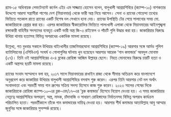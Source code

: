 র‍্যাব-১৫ অধিনায়ক লেফটেন্যান্ট কর্নেল এইচ এম সাজ্জাত হোসেন বলেন, বালুখালী আশ্রয়শিবিরে (ক্যাম্প-১০) নাশকতার উদ্দেশ্যে আরসা সন্ত্রাসীরা পাশের দেশ (মিয়ানমার) থেকে ভারী অস্ত্র নিয়ে আসেন। সেনা ও র‌্যাবের গোয়েন্দা তথ্যের ভিত্তিতে গতকাল রাতে র‌্যাবের একটি বিশেষ দল সেখানে হানা দেয়। র‌্যাবের উপস্থিতি টের পেয়ে পালানোর সময় মো. জাকারিয়াকে গ্রেপ্তার করা হয়। এরপর জাকারিয়ার স্বীকারোক্তির ভিত্তিতে পালংখালী এলাকা থেকে মিয়ানমারের আইনশৃঙ্খলা রক্ষাকারী বাহিনীর সদস্যদের ব্যবহৃত একটি ভারী অস্ত্র জি-৩ রাইফেল ও পাঁচটি গুলি উদ্ধার করা হয়। জাকারিয়ার বিরুদ্ধে উখিয়া থানায় হত্যাসহ বিভিন্ন অপরাধের একাধিক মামলা রয়েছে।

উল্লেখ্য, গত বুধবার সকালে উখিয়ার থাইংখালীর তাজনিমারঘোনা আশ্রয়শিবিরে (ক্যাম্প-১৯) আরসার সঙ্গে আর্মড পুলিশ ব্যাটালিয়নের (এপিবিএন) সংঘর্ষ ও গোলাগুলির ঘটনায় খুন হয়েছেন আরসার আরেক ‘গান কমান্ডার’ আবদুল মোনাফ (২৭)। তিনি ওই আশ্রয়শিবিরের এ-৪ ব্লকের রোহিঙ্গা আজিম উল্লাহর ছেলে। নিহত মোনাফের বিরুদ্ধে চারটি হত্যা ও একটি অস্ত্রসহ ছয়টি মামলা রয়েছে।

র‍্যাবের সংবাদ সম্মেলনে বলা হয়, ২০১৭ সালে মিয়ানমারের রাখাইন রাজ্য থেকে সীমান্ত অতিক্রম করে বাংলাদেশে অনুপ্রবেশ করে জাকারিয়া উখিয়ার বালুখালী আশ্রয়শিবিরে বসবাস শুরু করেন। এরপর তিনি আরসার নেট দল অর্থাৎ সংবাদদাতা এবং পরবর্তী সময় গান গ্রুপের সক্রিয় সদস্য হিসেবে কাজ শুরু করেন। ২০২৩ সালের শেষের দিকে জাকারিয়াকে রোহিঙ্গা ক্যাম্প-১০–এর ব্লক-এফ/১৭–এর ‘ব্লক কমান্ডার’ হিসেবে নিয়োগ দেওয়া হয়। এ সময় জাকারিয়ার নেতৃত্বে আশ্রয়শিবিরে অপহরণ, অস্ত্র, মাদক, চাঁদাবাজি ও সাধারণ রোহিঙ্গাদের নির্যাতনসহ বিভিন্ন অপরাধ কার্যক্রম পরিচালিত হতো। পরবর্তীকালে তাঁকে গান কমান্ডারের দায়িত্ব দেওয়া হয়। আরসার শীর্ষ কমান্ডার আতাউল্লাহ আবু আম্মার জুনুনির সঙ্গে জাকারিয়ার সুসম্পর্ক রয়েছে।
